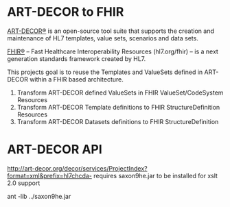 ART-DECOR to FHIR
=================

[ART-DECOR®](https://art-decor.org/mediawiki/index.php/Main_Page) is an open-source tool suite that supports the creation and maintenance of HL7 templates, value sets, scenarios and data sets.

[FHIR®](http://www.hl7.org/fhir/) – Fast Healthcare Interoperability Resources (hl7.org/fhir) – is a next generation standards framework created by HL7. 

This projects goal is to reuse the Templates and ValueSets defined in ART-DECOR within a FHIR based architecture.
1. Transform ART-DECOR defined ValueSets in FHIR ValueSet/CodeSystem Resources
2. Transform ART-DECOR Template definitions to FHIR StructureDefinition Resources
3. Transform ART-DECOR Datasets definitions to FHIR StructureDefinition


# ART-DECOR API

http://art-decor.org/decor/services/ProjectIndex?format=xml&prefix=hl7chcda-
requires saxon9he.jar to be installed for xslt 2.0 support


 ant -lib ../saxon9he.jar
